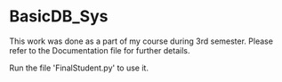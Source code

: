# BasicDB_Sys

This work was done as a part of my course during 3rd semester. Please refer to the Documentation file for further details.

Run the file 'FinalStudent.py' to use it. 

